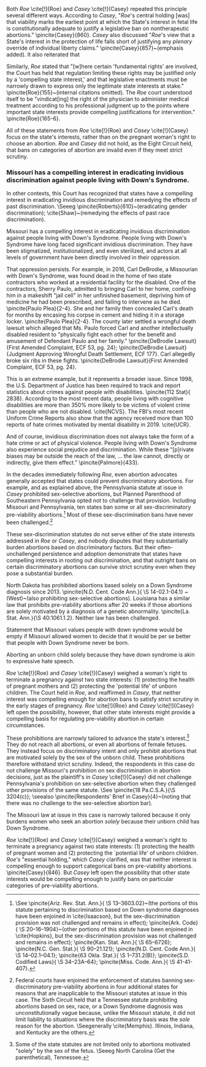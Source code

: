 Both *Roe* \cite[!]{Roe} and *Casey* \cite[!]{Casey} repeated this principle several different ways. According to *Casey*, "*Roe*'s central holding [was] that viability marks the earliest point at which the State's interest in fetal life is constitutionally adequate to justify a legislative ban on nontherapeutic abortions." \pincite{Casey}{860}. *Casey* also discussed "*Roe*'s view that a State's interest in the protection of life falls short of justifying any *plenary* override of individual liberty claims." \pincite{Casey}{857}~(emphasis added). It also reiterated that 

Similarly, *Roe* stated that "[w]here certain 'fundamental rights' are involved, the Court has held that regulation limiting these rights may be justified only by a 'compelling state interest,' and that legislative enactments must be narrowly drawn to express only the legitimate state interests at stake." \pincite{Roe}{155}~(internal citations omitted). The *Roe* court understood itself to be "vindicat[ing] the right of the physician to administer medical treatment according to his professional judgment up to the points where important state interests provide compelling justifications for intervention." \pincite{Roe}{165-6}. 

All of these statements from *Roe* \cite[!]{Roe} and *Casey* \cite[!]{Casey} focus on the state's interests, rather than on the pregnant woman's right to choose an abortion. *Roe* and *Casey* did not hold, as the Eight Circuit held, that bans on categories of abortion are invalid even if they meet strict scrutiny. 

### Missouri has a compelling interest in eradicating invidious discrimination against people living with Down's Syndrome.

In other contexts, this Court has recognized that states have a compelling interest in eradicating invidious discrimination and remedying the effects of past discrimination. \Seeeg \pincite{Roberts}{610}~(eradicating gender discrimination); \cite{Shaw}~(remedying the effects of past race discrimination).

Missouri has a compelling interest in eradicating invidious discrimination against people living with Down's Syndrome. People living with Down's Syndrome have long faced significant invidious discrimination. They have been stigmatized, institutionalized, and even sterilized, and actors at all levels of government have been directly involved in their oppression.

That oppression persists. For example, in 2016, Carl DeBrodie, a Missourian with Down's Syndrome, was found dead in the home of two state contractors who worked at a residential facility for the disabled. One of the contractors, Sherry Paulo, admitted to bringing Carl to her home, confining him in a makeshift "jail cell" in her unfinished basement, depriving him of medicine he had been prescribed, and failing to intervene as he died. \pincite{Paulo Plea}{2-4}. She and her family then concealed Carl's death for months by encasing his corpse in cement and hiding it in a storage locker. \pincite{Paulo Plea}{2-4}. The county later settled a wrongful death lawsuit which alleged that Ms. Paulo forced Carl and another intellectually disabled resident to "physically fight each other for the benefit and amusement of Defendant Paulo and her family." \pincite{DeBrodie Lawsuit}{First Amended Complaint, ECF 53, pg. 24}; \pincite{DeBrodie Lawsuit}{Judgment Approving Wrongful Death Settlement, ECF 177}. Carl allegedly broke six ribs in these fights.  \pincite{DeBrodie Lawsuit}{First Amended Complaint, ECF 53, pg. 24}.

This is an extreme example, but it represents a broader issue. Since 1998, the U.S. Department of Justice has been required to track and report statistics about crimes against people with disabilities. \pincite{112 Stat}{ 2838}. According to the most recent data, people living with cognitive disabilities are more than 350\% more likely to be victims of violent crime than people who are not disabled. \cite{NCVS}. The FBI's most recent Uniform Crime Reports also show that the agency received more than 100 reports of hate crimes motivated by mental disability in 2019. \cite{UCR}. 

And of course, invidious discrimination does not always take the form of a hate crime or act of physical violence. People living with Down's Syndrome also experience social prejudice and discrimination. While these “[p]rivate biases may be outside the reach of the law, ... the law cannot, directly or indirectly, give them effect.” \pincite{Palmore}{433}.





In the decades immediately following *Roe*, even abortion advocates generally accepted that states could prevent discriminatory abortions. For example, and as explained above, the Pennsylvania statute at issue in *Casey* prohibited sex-selective abortions, but Planned Parenthood of Southeastern Pennsylvania opted not to challenge that provision. Including Missouri and Pennsylvania, ten states ban some or all sex-discriminatory pre-viability abortions.[^list of bans on sex-based abortions] Most of these sex-discrimination bans have never been challenged.[^list of challenges to sex discrimination bans]

These sex-discrimination statutes do not serve either of the state interests addressed in *Roe* or *Casey*, and nobody disputes that they substantially burden abortions based on discriminatory factors. But their often-unchallenged persistence and adoption demonstrate that states have compelling interests in rooting out discrimination, and that outright bans on certain discriminatory abortions can survive strict scrutiny even when they pose a substantial burden.



North Dakota has prohibited abortions based solely on a Down Syndrome diagnosis since 2013. \pincite{N.D. Cent. Code Ann.}{ \S 14-02.1-04.1} ~(West)~(also prohibiting sex-selective abortions). Louisiana has a similar law that prohibits pre-viability abortions after 20 weeks if those abortions are solely motivated by a diagnosis of a genetic abnormality. \pincite{La. Stat. Ann.}{\S 40:1061.1.2}. Neither law has been challenged.



Statement that Missouri values people with down syndrome would be empty if Missouri allowed women to decide that it would be per se better that people with Down Syndrome never be born.

Aborting an unborn child solely because they have down syndrome is akin to expressive hate speech.



[^list of bans on sex-based abortions]: \See \pincite{Ariz. Rev. Stat. Ann.}{ \S 13–3603.02}~(the portions of this statute pertaining to discrimination based on Down syndrome diagnoses have been enjoined in \cite{Isaacson}, but the sex-discrimination provision was not challenged and remains in effect); \pincite{Ark. Code}{ \S 20–16–1904}~(other portions of this statute have been enjoined in \cite{Hopkins}, but the sex-discrimination provision was not challenged and remains in effect); \pincite{Kan. Stat. Ann.}{ \S 65–6726}; \pincite{N.C. Gen. Stat.}{ \S 90–21.121}; \pincite{N.D. Cent. Code Ann.}{ \S 14–02.1–04.1}; \pincite{63 Okla. Stat.}{ \S 1–731.2(B)}; \pincite{S.D. Codified Laws}{ \S 34–23A–64}; \pincite{Miss. Code. Ann.}{ \S 41-41-407}.
[^list of challenges to sex discrimination bans]: Federal courts have enjoined the enforcement of statutes banning sex-discriminatory pre-viability abortions in four additional states for reasons that are inapplicable to the Missouri statutes at issue in this case. The Sixth Circuit held that a Tennessee statute prohibiting abortions based on sex, race, or a Down Syndrome diagnosis was unconstitutionally vague because, unlike the Missouri statute, it did not limit liability to situations where the discriminatory basis was the *sole* reason for the abortion. \Seegenerally \cite{Memphis}. Illinois, Indiana, and Kentucky are the others.







*Roe* \cite[!]{Roe} and *Casey* \cite[!]{Casey} weighed a woman's right to terminate a pregnancy against two state interests: (1) protecting the health of pregnant mothers and (2) protecting the 'potential life' of unborn children. The Court held in *Roe*, and reaffirmed in *Casey*, that neither interest was compelling enough for abortion bans to satisfy strict scrutiny in the early stages of pregnancy. *Roe* \cite[!]{Roe} and *Casey* \cite[!]{Casey} left open the possibility, however, that other state interests might provide a compelling basis for regulating pre-viability abortion in certain circumstances.



These prohibitions are narrowly tailored to advance the state's interest.[^but see vaguer] They do not reach all abortions, or even all abortions of female fetuses. They instead focus on discriminatory intent and only prohibit abortions that are motivated solely by the sex of the unborn child. These prohibitions therefore withstand strict scrutiny. Indeed, the respondents in this case do not challenge Missouri's prohibition on sex discrimination in abortion decisions, just as the plaintiff's in *Casey* \cite[!]{Casey} did not challenge Pennsylvania's prohibition on sex-selective abortion when they challenged other provisions of the same statute. \See \pincite{18 Pa.C.S.A.}{\S 3204(c)}; \seealso \pincite{Respondents' Brief in Casey}{4}~(noting that there was no challenge to the sex-selective abortion bar).



The Missouri law at issue in this case is narrowly tailored because it only burdens women who seek an abortion *solely* because their unborn child has Down Syndrome.



[^but see vaguer]: Some of the state statutes are not limited only to abortions motivated "solely" by the sex of the fetus. \Seeeg North Carolina (Get the parenthetical), Tennessee.
[^list of states with "solely" language]: Copy here and check every statute again.



 *Roe* \cite[!]{Roe} and *Casey* \cite[!]{Casey} weighed a woman's right to terminate a pregnancy against two state interests: (1) protecting the health of pregnant women and (2) protecting the `potential life' of unborn children. *Roe's* "essential holding," which *Casey* clarified, was that neither interest is compelling enough to support categorical bans on pre-viability abortions. \pincite{Casey}{846}. But *Casey* left open the possibility that other state interests would be compelling enough to justify bans on particular categories of pre-viability abortions.





